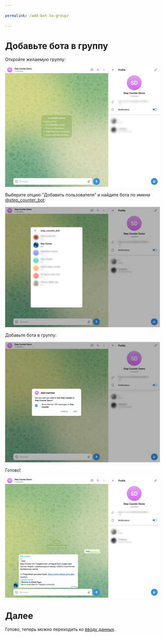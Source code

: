 ```yaml
---

permalink: /add-bot-to-group/

---
```


# Добавьте бота в группу

Откройте желаемую группу:

![01](../img/demo/add-bot-to-group/01-fresh-group.png)

Выберите опцию "Добавить пользователя" и найдите бота по имени [@step_counter_bot](https://t.me/step_counter_bot):

![02](../img/demo/add-bot-to-group/02-find-bot.png)

Добавьте бота в группу:

![03](../img/demo/add-bot-to-group/03-confirm.png)

Готово!

![04](../img/demo/add-bot-to-group/04-done.png)

# Далее

Готово, теперь можно переходить ко [вводу данных](./adding-results/).
